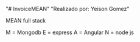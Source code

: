 "# InvoiceMEAN" 
"Realizado por: Yeison Gomez"

MEAN full stack

M = Mongodb 
E = express
A = Angular
N = node js